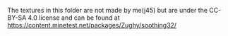The textures in this folder are not made by me(j45) but are under the CC-BY-SA 4.0 license and can be found at https://content.minetest.net/packages/Zughy/soothing32/